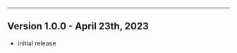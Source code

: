-----------------------------------------------------------------------------------------
Version 1.0.0 - April 23th, 2023
-----------------------------------------------------------------------------------------
- initial release
